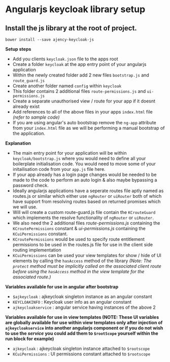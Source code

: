 # Angularjs keycloak library setup

## Install the js library at the root of project.

`bower install --save ajency-keycloak-js`


**Setup steps**
* Add you clients `keycloak.json` file to the apps root
* Create a folder `keycloak` at the app entry point of your angularjs application
* Within the newly created folder add 2 new files `bootstrap.js` and `route_guard.js`
* Create another folder named `config` within `keycloak`
* This folder contains 2 additional files `route-permissions.js` and `ui-permissions.js`
* Create a separate unauthorised view / route for your app if it doesnt already exist 
* Add references to all of the above files in your apps `index.html` file *(refer to sample code)*
* If you are using angular's auto bootstrap remove the `ng-app` attribute from your `index.html` file as we will be performing a manual bootstrap of the application. 

**Explanation**
* The main entry point for your application will be within `keycloak/bootstrap.js` where you would need to define all your boilerplate initialisation code. You would need to move some of your initailisation code from your `app.js` file here.
* If your app already has a login page changes would be needed to be made to the code to perform an auto login & also maybe bypassing a password check.
* Ideally angularjs applications have a seperate routes file aptly named as routes.js or similar which either use `ngRouter` or `uiRouter` both of which have support from resolving routes based on returned promises which we will use.
* Will will create a custom route-guard.js file contain the `KCrouteGuard` which implements the resolve functionality of `ngRouter` or `uiRouter`.
* We also need the 2 additional files *route-permissions.js* containing the `KCroutePermissions` constant & *ui-permissions.js* containing the `KCuiPermissions` constant.
* `KCroutePermissions` would be used to specify route entitlement permissions to be used in the routes.js file for use in the client side routing implementation
* `KCuiPermissions` can be used your view templates for show / hide of UI elements by calling the `hasAccess` method of the library *(Note: The `protect` method must be implicitly called on the associated client route before using the `hasAccess` method in the view template for the associated route.)*

**Variables available for use in angular after bootstrap**
* `$ajkeycloak` : ajkeycloak singleton instance as an angular constant
* `KEYCLOAKINFO` : Keycloak user info as an angular constant
* `ajkeycloakservice` : angular service having instances of the above 2

**Variables available for use in view templates (NOTE: These UI variables are globally available for use within view templates only after injection of `ajkeycloakservice` into another angularjs component or if you do not wish to use the *service* you could add them to `$rootScope` yourself within the run block for example)**
* `ajkeycloak` : ajkeycloak singleton instance attached to `$rootscope`
* `KCuiPermissions` : UI permissions constant attached to `$rootscope`
